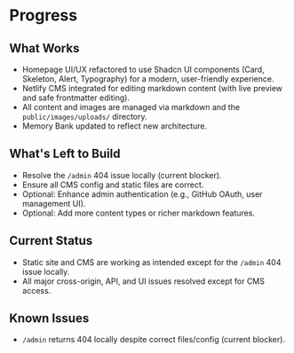 # Progress

## What Works

- Homepage UI/UX refactored to use Shadcn UI components (Card, Skeleton, Alert, Typography) for a modern, user-friendly experience.
- Netlify CMS integrated for editing markdown content (with live preview and safe frontmatter editing).
- All content and images are managed via markdown and the `public/images/uploads/` directory.
- Memory Bank updated to reflect new architecture.

## What's Left to Build

- Resolve the `/admin` 404 issue locally (current blocker).
- Ensure all CMS config and static files are correct.
- Optional: Enhance admin authentication (e.g., GitHub OAuth, user management UI).
- Optional: Add more content types or richer markdown features.

## Current Status

- Static site and CMS are working as intended except for the `/admin` 404 issue locally.
- All major cross-origin, API, and UI issues resolved except for CMS access.

## Known Issues

- `/admin` returns 404 locally despite correct files/config (current blocker).
